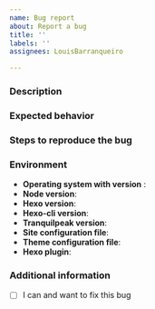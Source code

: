 ```yaml
---
name: Bug report
about: Report a bug
title: ''
labels: ''
assignees: LouisBarranqueiro

---
```


### Description
<!-- Clearly describe the bug. -->


### Expected behavior
<!-- Clearly describe what you expected to happen. -->
<!-- If applicable, add screenshots to help explain your problem. -->


### Steps to reproduce the bug
 <!-- Describe steps to reproduce the bug. -->


### Environment
 - **Operating system with version** : 
 - **Node version**: 
 - **Hexo version**: 
 - **Hexo-cli version**: 
 - **Tranquilpeak version**: <!-- Does the theme is original or modified? -->
 - **Site configuration file**: <!-- If applicable: format your config file -->
 - **Theme configuration file**: <!-- If applicable: format your config file -->
 - **Hexo plugin**: <!-- If applicable: run `npm ls --depth 0` at the root of your blog -->

### Additional information
- [ ] I can and want to fix this bug <!-- Check this box if you can work on it and create a pull request -->
